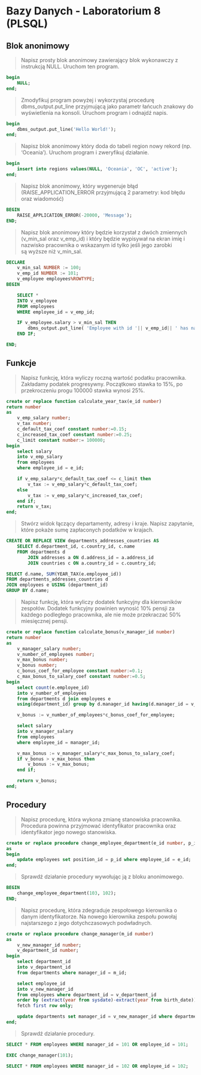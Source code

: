 # Bazy Danych - Laboratorium 8 (PLSQL)
## Blok anonimowy
> Napisz prosty blok anonimowy zawierający blok wykonawczy z instrukcją NULL. Uruchom ten program.
```sql
begin
    NULL;
end;
```
> Zmodyfikuj program powyżej i wykorzystaj procedurę dbms_output.put_line przyjmującą jako parametr łańcuch znakowy do wyświetlenia na konsoli. Uruchom program i odnajdź napis.
```sql
begin
    dbms_output.put_line('Hello World!');
end;
```
> Napisz blok anonimowy który doda do tabeli region nowy rekord (np. ‘Oceania’). Uruchom program i zweryfikuj działanie.
```sql
begin
    insert into regions values(NULL, 'Oceania', 'OC', 'active');
end;
```
> Napisz blok anonimowy, który wygeneruje błąd (RAISE_APPLICATION_ERROR przyjmującą 2 parametry: kod błędu oraz wiadomość)
```sql
BEGIN
    RAISE_APPLICATION_ERROR(-20000, 'Message');
END;
```

> Napisz blok anonimowy który będzie korzystał z dwóch zmiennych (v_min_sal oraz v_emp_id) i który będzie wypisywał na ekran imię i nazwisko pracownika o wskazanym id tylko jeśli  jego zarobki są wyższe niż v_min_sal.
```sql
DECLARE
    v_min_sal NUMBER := 100;
    v_emp_id NUMBER := 101;
    v_employee employees%ROWTYPE;
BEGIN

    SELECT *
    INTO v_employee
    FROM employees
    WHERE employee_id = v_emp_id;

    IF v_employee.salary > v_min_sal THEN
        dbms_output.put_line( 'Employee with id '|| v_emp_id|| ' has name '|| v_employee.name || ' '|| v_employee.surname);
    END IF;

END;

```

## Funkcje
> Napisz funkcję, która wyliczy roczną wartość podatku pracownika. Zakładamy podatek progresywny. Początkowo stawka to 15%, po przekroczeniu progu 100000 stawka wynosi 25%.
```sql
create or replace function calculate_year_tax(e_id number)
return number
as
    v_emp_salary number;
    v_tax number;
    c_default_tax_coef constant number:=0.15;
    c_increased_tax_coef constant number:=0.25;
    c_limit constant number:= 100000;
begin
    select salary
    into v_emp_salary
    from employees
    where employee_id = e_id;

    if v_emp_salary*c_default_tax_coef <= c_limit then
        v_tax := v_emp_salary*c_default_tax_coef;
    else
        v_tax := v_emp_salary*c_increased_tax_coef;
    end if;
    return v_tax;
end;
```
> Stwórz widok łączący departamenty, adresy i kraje. Napisz zapytanie, które pokaże sumę zapłaconych podatków w krajach.
```sql
CREATE OR REPLACE VIEW departments_addresses_countries AS
    SELECT d.department_id, c.country_id, c.name
    FROM departments d
        JOIN addresses a ON d.address_id = a.address_id
        JOIN countries c ON a.country_id = c.country_id;

SELECT d.name, SUM(YEAR_TAX(e.employee_id))
FROM departments_addresses_countries d
JOIN employees e USING (department_id)
GROUP BY d.name;

```
> Napisz funkcję, która wyliczy dodatek funkcyjny dla kierowników zespołów. Dodatek funkcyjny powinien wynosić 10% pensji za każdego podległego pracownika, ale nie może przekraczać 50% miesięcznej pensji.
```sql
create or replace function calculate_bonus(v_manager_id number)
return number
as
    v_manager_salary number;
    v_number_of_employees number;
    v_max_bonus number;
    v_bonus number;
    c_bonus_coef_for_employee constant number:=0.1;
    c_max_bonus_to_salary_coef constant number:=0.5;
begin
    select count(e.employee_id)
    into v_number_of_employees
    from departments d join employees e
    using(department_id) group by d.manager_id having(d.manager_id = v_manager_id);

    v_bonus := v_number_of_employees*c_bonus_coef_for_employee;

    select salary
    into v_manager_salary
    from employees
    where employee_id = manager_id;

    v_max_bonus := v_manager_salary*c_max_bonus_to_salary_coef;
    if v_bonus > v_max_bonus then
        v_bonus := v_max_bonus;
    end if;

    return v_bonus;
end;
```
## Procedury
> Napisz procedurę, która wykona zmianę stanowiska pracownika. Procedura powinna przyjmować identyfikator pracownika oraz identyfikator jego nowego stanowiska.
```sql
create or replace procedure change_employee_department(e_id number, p_id number)
as
begin
    update employees set position_id = p_id where employee_id = e_id;
end;
```
> Sprawdź działanie procedury wywołując ją z bloku anonimowego.
```sql
BEGIN
    change_employee_department(103, 102);
END;

```
> Napisz procedurę, która zdegraduje zespołowego kierownika o danym identyfikatorze. Na nowego kierownika zespołu powołaj najstarszego z jego dotychczasowych podwładnych.
```sql
create or replace procedure change_manager(m_id number)
as
    v_new_manager_id number;
    v_department_id number;
begin
    select department_id
    into v_department_id
    from departments where manager_id = m_id;

    select employee_id
    into v_new_manager_id
    from employees where department_id = v_department_id
    order by (extract(year from sysdate)-extract(year from birth_date)) desc
    fetch first row only;

    update departments set manager_id = v_new_manager_id where department_id = v_department_id;
end;
```
> Sprawdź działanie procedury.
```sql
SELECT * FROM employees WHERE manager_id = 101 OR employee_id = 101;

EXEC change_manager(101);

SELECT * FROM employees WHERE manager_id = 102 OR employee_id = 102;

```
